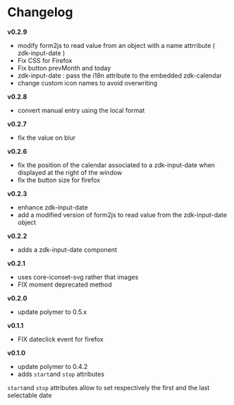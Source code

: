 
# Changelog

__v0.2.9__

  - modify form2js to read value from an object with a name attrribute ( zdk-input-date )
  - Fix CSS for Firefox
  - Fix button prevMonth and today
  - zdk-input-date : pass the i18n attribute to the embedded zdk-calendar
  - change custom icon names to avoid overwriting
  
__v0.2.8__

  - convert manual entry using the local format
  
__v0.2.7__

  - fix the value on blur

__v0.2.6__

  - fix the position of the calendar associated to a zdk-input-date when displayed at the right of the window
  - fix the button size for firefox
  
__v0.2.3__

  - enhance zdk-input-date
  - add a modified version of form2js to read value from the zdk-input-date object

__v0.2.2__

  - adds a zdk-input-date component

__v0.2.1__

  - uses core-iconset-svg rather that images
  - FIX moment deprecated method

__v0.2.0__

  - update polymer to 0.5.x

__v0.1.1__

  - FIX dateclick event for firefox

__v0.1.0__

  - update polymer to 0.4.2
  - adds `start`and `stop` attributes

`start`and `stop` attributes allow to set respectively the first and the last selectable date
